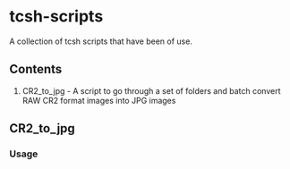 # tcsh-scripts
A collection of tcsh scripts that have been of use.

## Contents 
1. CR2_to_jpg - A script to go through a set of folders and batch convert RAW CR2 format images into JPG images

## CR2_to_jpg

### Usage
